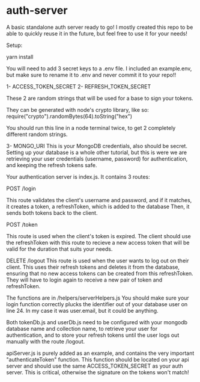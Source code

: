 # auth-server

A basic standalone auth server ready to go!
I mostly created this repo to be able to quickly reuse it in the future, but feel free to use it for your needs!

Setup:

yarn install

You will need to add 3 secret keys to a .env file. I included an example.env, but make sure to rename it to .env and never commit it to your repo!!

1- ACCESS_TOKEN_SECRET
2- REFRESH_TOKEN_SECRET

These 2 are random strings that will be used for a base to sign your tokens.

They can be generated with node's crypto library, like so:
require("crypto").randomBytes(64).toString("hex")

You should run this line in a node terminal twice, to get 2 completely different random strings.

3- MONGO_URI
This is your MongoDB credentials, also should be secret.
Setting up your database is a whole other tutorial, but this is were we are retrieving your user credentials (username, password) for authentication, and keeping the refresh tokens safe.

Your authentication server is index.js.
It contains 3 routes:

POST
/login

This route validates the client's username and password, and if it matches, it creates a token, a refreshToken, which is added to the database
Then, it sends both tokens back to the client.

POST
/token

This route is used when the client's token is expired. The client should use the refreshToken with this route to recieve a new access token that will be valid for the duration that suits your needs.

DELETE
/logout
This route is used when the user wants to log out on their client. This uses their refresh tokens and deletes it from the database, ensuring that no new access tokens can be created from this refreshToken. They will have to login again to receive a new pair of token and refreshToken.

The functions are in /helpers/serverHelpers.js
You should make sure your login function correctly plucks the identifier out of your database user on line 24. In my case it was user.email, but it could be anything.

Both tokenDb.js and userDb.js need to be configured with your mongodb database name and collection name, to retrieve your user for authentication, and to store your refresh tokens until the user logs out manually with the route /logout.

apiServer.js is purely added as an example, and contains the very important "authenticateToken" function. This function should be located on your api server and should use the same ACCESS_TOKEN_SECRET as your auth server. This is critical, otherwise the signature on the tokens won't match!
